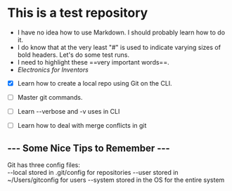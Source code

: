 # This is a test repository
- I have no idea how to use Markdown. I should probably learn how to do it.
- I do know that at the very least "#" is used to indicate varying sizes of bold headers. Let's do some test runs.
- I need to highlight these ==very important words==.
- *Electronics for Inventors*

- [X] Learn how to create a local repo using Git on the CLI.
- [ ] Master git commands.
- [ ] Learn --verbose and -v uses in CLI 
- [ ] Learn how to deal with merge conflicts in git


## --- Some Nice Tips to Remember ---
Git has three config files: <br>
--local stored in .git/config for repositories
--user stored in ~/Users/gitconfig for users
--system stored in the OS for the entire system
